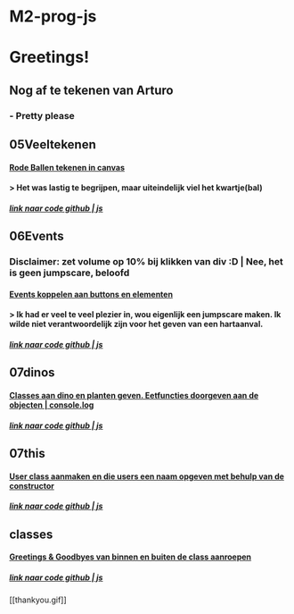# M2-prog-js

# Greetings!

## Nog af te tekenen van Arturo
### - Pretty please


## 05Veeltekenen

#### [Rode Ballen tekenen in canvas](https://38075.hosts1.ma-cloud.nl/m2-html-css/progm2/05veel-tekenen/)
#### > Het was lastig te begrijpen, maar uiteindelijk viel het kwartje(bal)
##### [link naar code github | js](https://github.com/Pandamonium7/M2-prog-js/blob/main/05veeltekenen/app.js)


## 06Events

### Disclaimer: zet volume op 10% bij klikken van div :D | Nee, het is geen jumpscare, beloofd
#### [Events koppelen aan buttons en elementen](https://38075.hosts1.ma-cloud.nl/m2-html-css/progm2/06-events/)
#### > Ik had er veel te veel plezier in, wou eigenlijk een jumpscare maken. Ik wilde niet verantwoordelijk zijn voor het geven van een hartaanval.
##### [link naar code github | js](https://github.com/Pandamonium7/M2-prog-js/blob/main/06%20events/app.js)


## 07dinos

#### [Classes aan dino en planten geven. Eetfuncties doorgeven aan de objecten | console.log](https://38075.hosts1.ma-cloud.nl/m2-html-css/progm2/07-dinos/)
##### [link naar code github | js](https://github.com/Pandamonium7/M2-prog-js/blob/main/07%20dinos/app.js)


## 07this

#### [User class aanmaken en die users een naam opgeven met behulp van de constructor](https://38075.hosts1.ma-cloud.nl/m2-html-css/progm2/07-this/)
##### [link naar code github | js](https://github.com/Pandamonium7/M2-prog-js/blob/main/07%20this/app.js)


## classes

#### [Greetings & Goodbyes van binnen en buiten de class aanroepen](https://38075.hosts1.ma-cloud.nl/m2-html-css/progm2/classes/)
##### [link naar code github | js](https://github.com/Pandamonium7/M2-prog-js/blob/main/classes/app.js)

[[thankyou.gif]]
